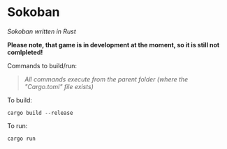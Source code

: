 # Sokoban

_Sokoban written in Rust_

**Please note, that game is in development at the moment, so it is still not comlpleted!**

Commands to build/run:

>_All commands execute from the parent folder (where the "Cargo.toml" file exists)_

To build: 
```shell
cargo build --release
```

To run: 
```shell
cargo run
```